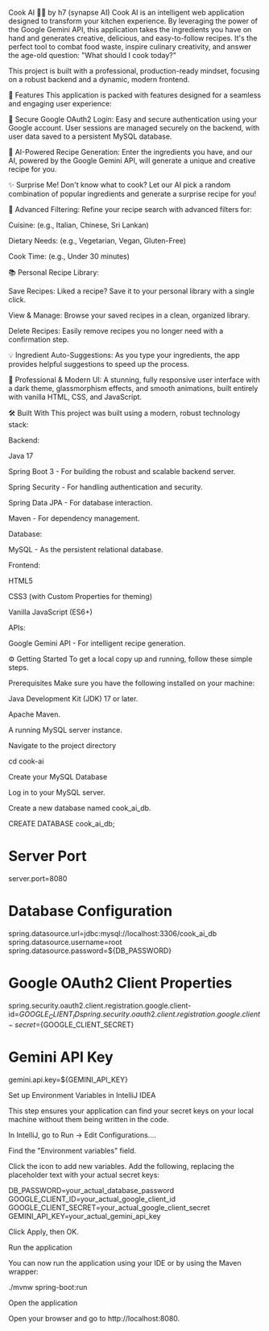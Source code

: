 Cook AI 🍳✨
by h7 (synapse AI)
Cook AI is an intelligent web application designed to transform your kitchen experience. By leveraging the power of the Google Gemini API, this application takes the ingredients you have on hand and generates creative, delicious, and easy-to-follow recipes. It's the perfect tool to combat food waste, inspire culinary creativity, and answer the age-old question: "What should I cook today?"

This project is built with a professional, production-ready mindset, focusing on a robust backend and a dynamic, modern frontend.

🚀 Features
This application is packed with features designed for a seamless and engaging user experience:

🔐 Secure Google OAuth2 Login: Easy and secure authentication using your Google account. User sessions are managed securely on the backend, with user data saved to a persistent MySQL database.

🧠 AI-Powered Recipe Generation: Enter the ingredients you have, and our AI, powered by the Google Gemini API, will generate a unique and creative recipe for you.

✨ Surprise Me! Don't know what to cook? Let our AI pick a random combination of popular ingredients and generate a surprise recipe for you!

🎨 Advanced Filtering: Refine your recipe search with advanced filters for:

Cuisine: (e.g., Italian, Chinese, Sri Lankan)

Dietary Needs: (e.g., Vegetarian, Vegan, Gluten-Free)

Cook Time: (e.g., Under 30 minutes)

📚 Personal Recipe Library:

Save Recipes: Liked a recipe? Save it to your personal library with a single click.

View & Manage: Browse your saved recipes in a clean, organized library.

Delete Recipes: Easily remove recipes you no longer need with a confirmation step.


💡 Ingredient Auto-Suggestions: As you type your ingredients, the app provides helpful suggestions to speed up the process.

💎 Professional & Modern UI: A stunning, fully responsive user interface with a dark theme, glassmorphism effects, and smooth animations, built entirely with vanilla HTML, CSS, and JavaScript.

🛠️ Built With
This project was built using a modern, robust technology stack:

Backend:

Java 17

Spring Boot 3 - For building the robust and scalable backend server.

Spring Security - For handling authentication and security.

Spring Data JPA - For database interaction.

Maven - For dependency management.

Database:

MySQL - As the persistent relational database.

Frontend:

HTML5

CSS3 (with Custom Properties for theming)

Vanilla JavaScript (ES6+)

APIs:

Google Gemini API - For intelligent recipe generation.

⚙️ Getting Started
To get a local copy up and running, follow these simple steps.

Prerequisites
Make sure you have the following installed on your machine:

Java Development Kit (JDK) 17 or later.

Apache Maven.

A running MySQL server instance.

Navigate to the project directory

cd cook-ai

Create your MySQL Database

Log in to your MySQL server.

Create a new database named cook_ai_db.

CREATE DATABASE cook_ai_db;


# Server Port
server.port=8080

# Database Configuration
spring.datasource.url=jdbc:mysql://localhost:3306/cook_ai_db
spring.datasource.username=root
spring.datasource.password=${DB_PASSWORD}

# Google OAuth2 Client Properties
spring.security.oauth2.client.registration.google.client-id=${GOOGLE_CLIENT_ID}
spring.security.oauth2.client.registration.google.client-secret=${GOOGLE_CLIENT_SECRET}

# Gemini API Key
gemini.api.key=${GEMINI_API_KEY}

Set up Environment Variables in IntelliJ IDEA

This step ensures your application can find your secret keys on your local machine without them being written in the code.

In IntelliJ, go to Run -> Edit Configurations....

Find the "Environment variables" field.

Click the icon to add new variables. Add the following, replacing the placeholder text with your actual secret keys:

DB_PASSWORD=your_actual_database_password
GOOGLE_CLIENT_ID=your_actual_google_client_id
GOOGLE_CLIENT_SECRET=your_actual_google_client_secret
GEMINI_API_KEY=your_actual_gemini_api_key

Click Apply, then OK.

Run the application

You can now run the application using your IDE or by using the Maven wrapper:

./mvnw spring-boot:run

Open the application

Open your browser and go to http://localhost:8080.